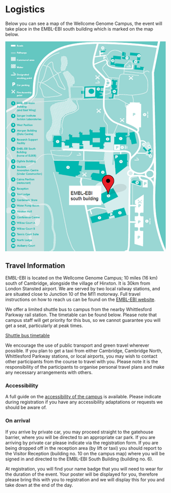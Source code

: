 # Logistics

Below you can see a map of the Wellcome Genome Campus, the event will take place in the EMBL-EBI south building which is marked on the map below.

<img src="assets/wgc-map.png"/>

## Travel Information

EMBL-EBI is located on the Wellcome Genome Campus; 10 miles (16 km) south of Cambridge, alongside the village of Hinxton. It is 30km from London Stansted airport. We are served by two local railway stations, and are situated close to Junction 10 of the M11 motorway. Full travel instructions on how to reach us can be found on the [EMBL-EBI website](https://www.ebi.ac.uk/about/contact).

We offer a limited shuttle bus to campus from the nearby Whittlesford Parkway rail station. The timetable can be found below. Please note that campus staff will get priority for this bus, so we cannot guarantee you will get a seat, particularly at peak times.

[Shuttle bus timetable](assets/shuttle-may-23.pdf)

We encourage the use of public transport and green travel wherever possible. If you plan to get a taxi from either Cambridge, Cambridge North, Whittlesford Parkway stations, or local airports, you may wish to contact other participants from the course to travel with you. Please note it is the responsibility of the participants to organise personal travel plans and make any necessary arrangements with others.

### Accessibility 

A full guide on the [accessibility of the campus](https://www.wellcomegenomecampus.org/wp-content/uploads/2018/03/accessibility_guide_wellcome_genome_campus.pdf) is available. Please indicate during registration if you have any accessibility adaptations or requests we should be aware of.

### On arrival

If you arrive by private car, you may proceed straight to the gatehouse barrier, where you will be directed to an appropriate car park. If you are arriving by private car please indicate via the registration form.  If you are being dropped off in the reception area (by lift or taxi) you should report to the Visitor Reception (building no. 10 on the campus map) where you will be signed in and directed to the EMBL-EBI South Building (building no. 6). 

At registration, you will find your name badge that you will need to wear for the duration of the event. Your poster will be displayed for you, therefore please bring this with you to registration and we will display this for you and take down at the end of the day.
